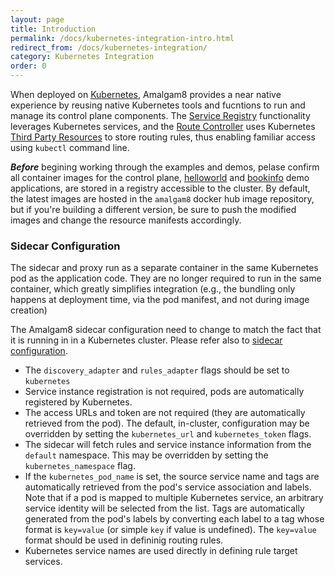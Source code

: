 ```yaml
---
layout: page
title: Introduction
permalink: /docs/kubernetes-integration-intro.html
redirect_from: /docs/kubernetes-integration/
category: Kubernetes Integration
order: 0
---
```



When deployed on [Kubernetes](https://kubernetes.io), Amalgam8 provides a near native experience
 by reusing native Kubernetes tools and fucntions to run and manage its control plane components.
 The [Service Registry](/docs/control-plane-registry.html) functionality leverages Kubernetes
 services, and the [Route Controller](/docs/control-plane-controller.html) uses
 Kubernetes [Third Party Resources](https://kubernetes.io/docs/user-guide/thirdpartyresources/)
 to store routing rules, thus enabling familiar access using `kubectl` command line.

*__Before__* begining working through the examples and demos, pelase confirm all container images for the control plane,
 [helloworld](docs/demo-helloworld.html) and [bookinfo](/docs/demo-bookinfo.html) demo applications, are stored in a
 registry accessible to the cluster.
 By default, the latest images are hosted in the `amalgam8` docker hub image repository, but if you're
 building a different version, be sure to push the modified images and change the resource manifests accordingly.

### Sidecar Configuration <a id="sidecar-config"></a>

The sidecar and proxy run as a separate container in the same Kubernetes pod as the application code.
 They are no longer required to run in the same container, which greatly simplifies integration (e.g.,
 the bundling only happens at deployment time, via the pod manifest, and not during image creation)

The Amalgam8 sidecar configuration need to change to match the fact that it is running in
 in a Kubernetes cluster. Please refer also to [sidecar configuration](/docs/sidecar-configuration.html).

 - The `discovery_adapter` and `rules_adapter` flags should be set to `kubernetes`
 - Service instance registration is not required, pods are automatically registered by Kubernetes.
 - The access URLs and token are not required (they are automatically retrieved from the pod).
  The default, in-cluster, configuration may be overridden by setting the `kubernetes_url` and
  `kubernetes_token` flags.
 - The sidecar will fetch rules and service instance information from the `default` namespace.
   This may be overridden by setting the `kubernetes_namespace` flag.
 - If the `kubernetes_pod_name` is set, the source service name and tags are automatically
   retrieved from the pod's service association and labels. Note that if a pod is mapped to
   multiple Kubernetes service, an arbitrary service identity will be selected from the list.
   Tags are automatically generated from the pod's labels by converting each label to a tag
   whose format is `key=value` (or simple `key` if value is undefined). The `key=value` format
   should be used in defininig routing rules.
 - Kubernetes service names are used directly in defining rule target services.
